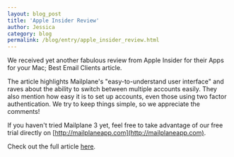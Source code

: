 ```yaml
---
layout: blog_post
title: 'Apple Insider Review'
author: Jessica
category: blog
permalink: /blog/entry/apple_insider_review.html
---
```


We received yet another fabulous review from Apple Insider for their Apps for your Mac; Best Email Clients article.

The article highlights Mailplane's "easy-to-understand user interface" and raves about the ability to switch between multiple accounts easily. They also mention how easy it is to set up accounts, even those using two factor authentication. We try to keep things simple, so we appreciate the comments!  

If you haven't tried Mailplane 3 yet, feel free to take advantage of our free trial directly on [http://mailplaneapp.com](http://mailplaneapp.com).

Check out the full article [here](http://appleinsider.com/articles/13/12/26/apps-for-your-new-mac-best-email-clients).
